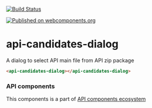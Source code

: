 [![Build Status](https://travis-ci.org/advanced-rest-client/api-url-data-model.svg?branch=stage)](https://travis-ci.org/advanced-rest-client/api-candidates-dialog)

[![Published on webcomponents.org](https://img.shields.io/badge/webcomponents.org-published-blue.svg)](https://www.webcomponents.org/element/advanced-rest-client/api-candidates-dialog)

# api-candidates-dialog

A dialog to select API main file from API zip package

<!---
```
<custom-element-demo>
  <template>
    <link rel="import" href="api-candidates-dialog.html">
    <next-code-block></next-code-block>
  </template>
</custom-element-demo>
```
-->

```html
<api-candidates-dialog></api-candidates-dialog>
```

### API components

This components is a part of [API components ecosystem](https://elements.advancedrestclient.com/)
